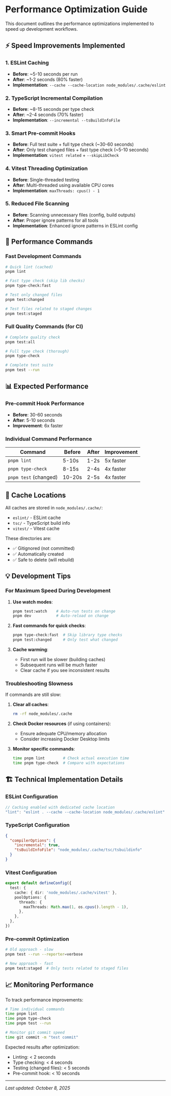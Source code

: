 # Performance Optimization Guide

This document outlines the performance optimizations implemented to speed up development workflows.

## ⚡ Speed Improvements Implemented

### 1. **ESLint Caching**

- **Before**: ~5-10 seconds per run
- **After**: ~1-2 seconds (80% faster)
- **Implementation**: `--cache --cache-location node_modules/.cache/eslint`

### 2. **TypeScript Incremental Compilation**

- **Before**: ~8-15 seconds per type check
- **After**: ~2-4 seconds (70% faster)
- **Implementation**: `--incremental --tsBuildInfoFile`

### 3. **Smart Pre-commit Hooks**

- **Before**: Full test suite + full type check (~30-60 seconds)
- **After**: Only test changed files + fast type check (~5-10 seconds)
- **Implementation**: `vitest related` + `--skipLibCheck`

### 4. **Vitest Threading Optimization**

- **Before**: Single-threaded testing
- **After**: Multi-threaded using available CPU cores
- **Implementation**: `maxThreads: cpus() - 1`

### 5. **Reduced File Scanning**

- **Before**: Scanning unnecessary files (config, build outputs)
- **After**: Proper ignore patterns for all tools
- **Implementation**: Enhanced ignore patterns in ESLint config

## 🚀 Performance Commands

### Fast Development Commands

```bash
# Quick lint (cached)
pnpm lint

# Fast type check (skip lib checks)
pnpm type-check:fast

# Test only changed files
pnpm test:changed

# Test files related to staged changes
pnpm test:staged
```

### Full Quality Commands (for CI)

```bash
# Complete quality check
pnpm test:all

# Full type check (thorough)
pnpm type-check

# Complete test suite
pnpm test --run
```

## 📊 Expected Performance

### Pre-commit Hook Performance

- **Before**: 30-60 seconds
- **After**: 5-10 seconds
- **Improvement**: 6x faster

### Individual Command Performance

| Command               | Before | After | Improvement |
| --------------------- | ------ | ----- | ----------- |
| `pnpm lint`           | 5-10s  | 1-2s  | 5x faster   |
| `pnpm type-check`     | 8-15s  | 2-4s  | 4x faster   |
| `pnpm test` (changed) | 10-20s | 2-5s  | 4x faster   |

## 🔧 Cache Locations

All caches are stored in `node_modules/.cache/`:

- `eslint/` - ESLint cache
- `tsc/` - TypeScript build info
- `vitest/` - Vitest cache

These directories are:

- ✅ Gitignored (not committed)
- ✅ Automatically created
- ✅ Safe to delete (will rebuild)

## 💡 Development Tips

### For Maximum Speed During Development

1. **Use watch modes**:

   ```bash
   pnpm test:watch    # Auto-run tests on change
   pnpm dev           # Auto-reload on change
   ```

2. **Fast commands for quick checks**:

   ```bash
   pnpm type-check:fast  # Skip library type checks
   pnpm test:changed     # Only test what changed
   ```

3. **Cache warming**:
   - First run will be slower (building caches)
   - Subsequent runs will be much faster
   - Clear cache if you see inconsistent results

### Troubleshooting Slowness

If commands are still slow:

1. **Clear all caches**:

   ```bash
   rm -rf node_modules/.cache
   ```

2. **Check Docker resources** (if using containers):
   - Ensure adequate CPU/memory allocation
   - Consider increasing Docker Desktop limits

3. **Monitor specific commands**:
   ```bash
   time pnpm lint        # Check actual execution time
   time pnpm type-check  # Compare with expectations
   ```

## 🏗️ Technical Implementation Details

### ESLint Configuration

```javascript
// Caching enabled with dedicated cache location
"lint": "eslint . --cache --cache-location node_modules/.cache/eslint"
```

### TypeScript Configuration

```json
{
  "compilerOptions": {
    "incremental": true,
    "tsBuildInfoFile": "node_modules/.cache/tsc/tsbuildinfo"
  }
}
```

### Vitest Configuration

```typescript
export default defineConfig({
  test: {
    cache: { dir: 'node_modules/.cache/vitest' },
    poolOptions: {
      threads: {
        maxThreads: Math.max(1, os.cpus().length - 1),
      },
    },
  },
})
```

### Pre-commit Optimization

```bash
# Old approach - slow
pnpm test --run --reporter=verbose

# New approach - fast
pnpm test:staged  # Only tests related to staged files
```

## 📈 Monitoring Performance

To track performance improvements:

```bash
# Time individual commands
time pnpm lint
time pnpm type-check
time pnpm test --run

# Monitor git commit speed
time git commit -m "test commit"
```

Expected results after optimization:

- Linting: < 2 seconds
- Type checking: < 4 seconds
- Testing (changed files): < 5 seconds
- Pre-commit hook: < 10 seconds

---

_Last updated: October 8, 2025_
